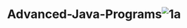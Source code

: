 # Advanced-Java-Programs![1a](https://github.com/user-attachments/assets/f8a8182b-a8f2-4d13-8b77-eee2ffab772a)
